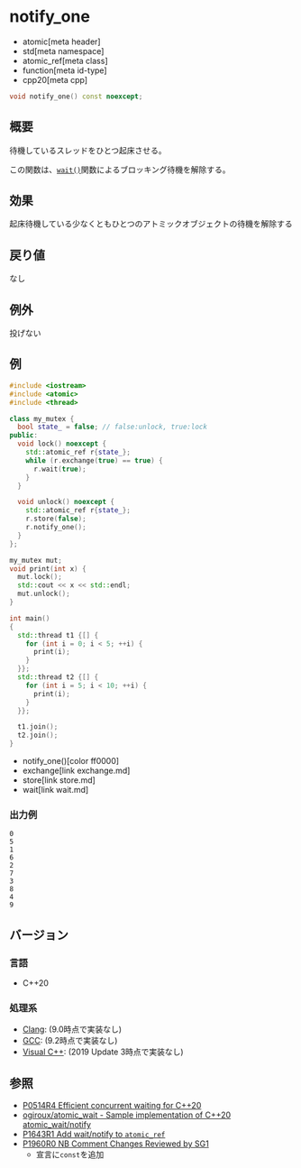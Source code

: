 # notify_one
* atomic[meta header]
* std[meta namespace]
* atomic_ref[meta class]
* function[meta id-type]
* cpp20[meta cpp]

```cpp
void notify_one() const noexcept;
```

## 概要
待機しているスレッドをひとつ起床させる。

この関数は、[`wait()`](wait.md)関数によるブロッキング待機を解除する。


## 効果
起床待機している少なくともひとつのアトミックオブジェクトの待機を解除する


## 戻り値
なし


## 例外
投げない


## 例
```cpp example
#include <iostream>
#include <atomic>
#include <thread>

class my_mutex {
  bool state_ = false; // false:unlock, true:lock
public:
  void lock() noexcept {
    std::atomic_ref r{state_};
    while (r.exchange(true) == true) {
      r.wait(true);
    }
  }

  void unlock() noexcept {
    std::atomic_ref r{state_};
    r.store(false);
    r.notify_one();
  }
};

my_mutex mut;
void print(int x) {
  mut.lock();
  std::cout << x << std::endl;
  mut.unlock();
}

int main()
{
  std::thread t1 {[] {
    for (int i = 0; i < 5; ++i) {
      print(i);
    }
  }};
  std::thread t2 {[] {
    for (int i = 5; i < 10; ++i) {
      print(i);
    }
  }};

  t1.join();
  t2.join();
}
```
* notify_one()[color ff0000]
* exchange[link exchange.md]
* store[link store.md]
* wait[link wait.md]

### 出力例
```
0
5
1
6
2
7
3
8
4
9
```


## バージョン
### 言語
- C++20

### 処理系
- [Clang](/implementation.md#clang): (9.0時点で実装なし)
- [GCC](/implementation.md#gcc): (9.2時点で実装なし)
- [Visual C++](/implementation.md#visual_cpp): (2019 Update 3時点で実装なし)


## 参照
- [P0514R4 Efficient concurrent waiting for C++20](http://www.open-std.org/jtc1/sc22/wg21/docs/papers/2018/p0514r4.pdf)
- [ogiroux/atomic_wait - Sample implementation of C++20 atomic_wait/notify](https://github.com/ogiroux/atomic_wait)
- [P1643R1 Add wait/notify to `atomic_ref`](http://www.open-std.org/jtc1/sc22/wg21/docs/papers/2019/p1643r1.html)
- [P1960R0 NB Comment Changes Reviewed by SG1](http://www.open-std.org/jtc1/sc22/wg21/docs/papers/2019/p1960r0.html)
    - 宣言に`const`を追加

